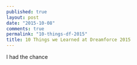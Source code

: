 ```yaml
---
published: true
layout: post
date: "2015-10-08"
comments: true
permalink: "10-things-df-2015"
title: 10 Things we Learned at Dreamforce 2015
---
```



I had the chance 